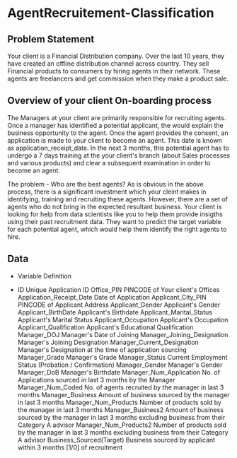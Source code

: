 # AgentRecruitement-Classification

## Problem Statement 
Your client is a Financial Distribution company. Over the last 10 years, they have created an offline distribution channel across country. They sell Financial products to consumers by hiring agents in their network. These agents are freelancers and get commission when they make a product sale.

## Overview of your client On-boarding process
The Managers at your client are primarily responsible for recruiting agents. Once a manager has identified a potential applicant, the would explain the business opportunity to the agent. Once the agent provides the consent, an application is made to your client to become an agent. This date is known as application_receipt_date.
In the next 3 months, this potential agent has to undergo a 7 days training at the your client's branch (about Sales processes and various products) and clear a subsequent examination in order to become an agent.

The problem - Who are the best agents?
As is obvious in the above process, there is a significant investment which your cleint makes in identifying, training and recruiting these agents. However, there are a set of agents who do not bring in the expected resultant business.
Your client is looking for help from data scientists like you to help them provide insigths using their past recruitment data. They want to predict the target variable for each potential agent, which would help them identify the right agents to hire.

## Data

* Variable Definition

* ID	Unique Application ID
Office_PIN	PINCODE of Your client's Offices
Application_Receipt_Date	Date of Application
Applicant_City_PIN	PINCODE of Applicant Address
Applicant_Gender	Applicant's Gender
Applicant_BirthDate	Applicant's Birthdate
Applicant_Marital_Status	Applicant's Marital Status
Applicant_Occupation	Applicant's Occupation
Applicant_Qualification	Applicant's Educational Qualification
Manager_DOJ	Manager's Date of Joining
Manager_Joining_Designation	Manager's Joining Designation
Manager_Current_Designation	Manager's Designation at the time of application sourcing
Manager_Grade	Manager's Grade
Manager_Status	Current Employment Status (Probation / Confirmation)
Manager_Gender	Manager's Gender
Manager_DoB	Manager's Birthdate
Manager_Num_Application	No. of Applications sourced in last 3 months by the Manager
Manager_Num_Coded	No. of agents recruited by the manager in last 3 months
Manager_Business	Amount of business sourced by the manager in last 3 months
Manager_Num_Products	Number of products sold by the manager in last 3 months
Manager_Business2	Amount of business sourced by the manager in last 3 months excluding business from their Category A advisor
Manager_Num_Products2	Number of products sold by the manager in last 3 months excluding business from their Category A advisor
Business_Sourced(Target)	Business sourced by applicant within 3 months [1/0] of recruitment

